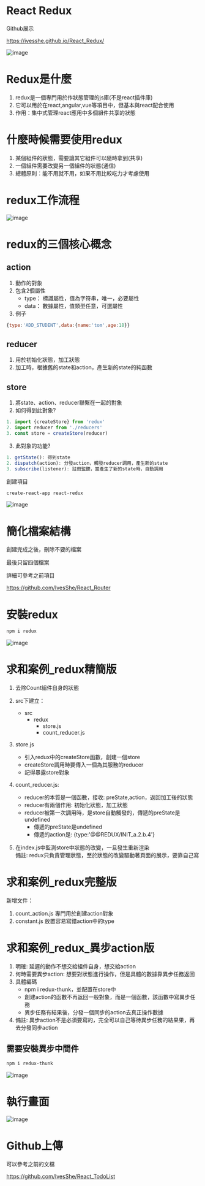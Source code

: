 # React Redux

Github展示

https://ivesshe.github.io/React_Redux/

![image](./images/20210308234012.png)

# Redux是什麼

1. redux是一個專門用於作狀態管理的js庫(不是react插件庫)
2. 它可以用於在react,angular,vue等項目中，但基本與react配合使用
3. 作用：集中式管理react應用中多個組件共享的狀態

# 什麼時候需要使用redux

1. 某個組件的狀態，需要讓其它組件可以隨時拿到(共享)
2. 一個組件需要改變另一個組件的狀態(通信)
3. 總體原則：能不用就不用，如果不用比較吃力才考慮使用

# redux工作流程

![image](./images/20210308145832.png)

# redux的三個核心概念

## action

1. 動作的對象
2. 包含2個屬性
    - type： 標識屬性，值為字符串，唯一，必要屬性
    - data： 數據屬性，值類型任意，可選屬性
3. 例子
```jsx
{type:'ADD_STUDENT',data:{name:'tom',age:18}}
```

## reducer

1. 用於初始化狀態，加工狀態
2. 加工時，根據舊的state和action，產生新的state的純函數
## store

1. 將state、action、reducer聯繫在一起的對象
2. 如何得到此對象?
```jsx
1. import {createStore} from 'redux'
2. import reducer from './reducers'
3. const store = createStore(reducer)
```

3. 此對象的功能?
```jsx
1. getState(): 得到state
2. dispatch(action): 分發action，觸發reducer調用，產生新的state
3. subscribe(listener): 註冊監聽，當產生了新的state時，自動調用
```

 創建項目

```bash
create-react-app react-redux
```

![image](./images/20210308151835.png)

# 簡化檔案結構

創建完成之後，刪除不要的檔案

最後只留四個檔案

詳細可參考之前項目

https://github.com/IvesShe/React_Router

# 安裝redux

```bash
npm i redux 
```

![image](./images/20210308165205.png)

# 求和案例_redux精簡版

1. 去除Count組件自身的狀態

2. src下建立：
    - src
        - redux
            - store.js
            - count_reducer.js

3. store.js
    - 引入redux中的createStore函數，創建一個store
    - createStore調用時要傳入一個為其服務的reducer
    - 記得暴露store對象

4. count_reducer.js:
    - reducer的本質是一個函數，接收: preState,action，返回加工後的狀態
    - reducer有兩個作用: 初始化狀態，加工狀態
    - reducer被第一次調用時，是store自動觸發的，傳遞的preState是undefined
        + 傳遞的preState是undefined
        + 傳遞的action是: {type:'@@REDUX/INIT_a.2.b.4'}

5. 在index.js中監測store中狀態的改變，一旦發生重新渲染<App/>    
    備註: redux只負責管理狀態，至於狀態的改變驅動著頁面的展示，要靠自己寫

# 求和案例_redux完整版    

新增文件：

1. count_action.js 專門用於創建action對象
2. constant.js 放置容易寫錯action中的type

# 求和案例_redux_異步action版

1. 明確: 延遲的動作不想交給組件自身，想交給action
2. 何時需要異步action: 想要對狀態進行操作，但是具體的數據靠異步任務返回
3. 具體編碼
    - npm i redux-thunk，並配置在store中
    - 創建action的函數不再返回一般對象，而是一個函數，該函數中寫異步任務
    - 異步任務有結果後，分發一個同步的action去真正操作數據
4. 備註: 異步action不是必須要寫的，完全可以自己等待異步任務的結果果，再去分發同步action    

## 需要安裝異步中間件

```bash
npm i redux-thunk
```

![image](./images/20210308230552.png)


# 執行畫面

![image](./images/20210308232418.png)

# Github上傳
可以參考之前的文檔

https://github.com/IvesShe/React_TodoList